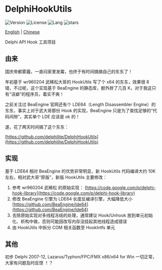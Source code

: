 ﻿# DelphiHookUtils

![Version](https://img.shields.io/badge/version-v1.0-yellow.svg)
![License](https://img.shields.io/github/license/delphilite/DelphiHookUtils)
![Lang](https://img.shields.io/github/languages/top/delphilite/DelphiHookUtils.svg)
![stars](https://img.shields.io/github/stars/delphilite/DelphiHookUtils.svg)

[English](./README.md) | [Chinese](./README.zh-CN.md)

Delphi API Hook 工具项目

## 由来

国庆帝都雾霾，一直闷家里发霉，也终于有时间搞搞自己的东东了！

年初基于 wr960204 武稀松大哥的 HookUtils 写了个 x64 的东东，效果很 8 错，不过呢，这个实现基于 BeaEngine 的静态库，额外胖了几百 K，对于我这只有“洁癖”的程序员，着实不爽！

之前关注过 BeaEngine 官网还有个 LDE64（Length Disassembler Engine）的东东，事实上对于武大哥那份 Hook 的实现，BeaEngine 只是为了查找足够的“代码间隙”，其实单个 LDE 应该是 ok 的！

遂，花了两天时间搞了这个东东：

[https://github.com/delphilite/DelphiHookUtils](https://github.com/delphilite/DelphiHookUtils)

## 实现

基于 LDE64 相对 BeaEngine 的优势非常明显，新 HookUtils 代码编译大约 10K 左右，相对武大哥“原版”，新版 HookUtils 主要修改：

 1. 参考 wr960204 武稀松 的原始实现： 
[https://code.google.com/p/delphi-hook-library](https://code.google.com/p/delphi-hook-library) 
 2. 修改 BeaEngine 引擎为 LDE64 长度反编译引擎，大幅降低大小
[https://github.com/BeaEngine/lde64](https://github.com/BeaEngine/lde64)
 3. 去除原始实现对多线程冻结的处理，通常建议 Hook/Unhook 放到单元初始化、析构中做，否则可能因改写内存没挂起其他线程造成错误 
 4. 由 HookUtils 中拆分 COM 相关函数至 HookIntfs 单元

## 其他

初步 Delphi 2007-12, Lazarus/Typhon/FPC/FMX x86/x64 for Win 一切正常，大家有问题及时反馈 ！？
